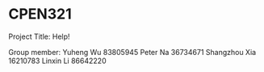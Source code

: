 # CPEN321
Project Title: Help!

Group member:
Yuheng Wu 	83805945
Peter Na	36734671
Shangzhou Xia	16210783
Linxin Li	86642220
